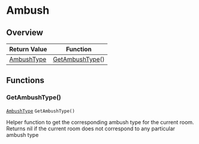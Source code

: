 # Ambush

## Overview

| Return Value                                | Function                                   |
| ------------------------------------------- | ------------------------------------------ |
| [AmbushType](../custom-enums/ambushtype.md) | [GetAmbushType](ambush.md#getambushtype)() |

## Functions

### GetAmbushType()

[`AmbushType`](../custom-enums/ambushtype.md) `GetAmbushType()`

Helper function to get the corresponding ambush type for the current room. Returns nil if the current room does not correspond to any particular ambush type
